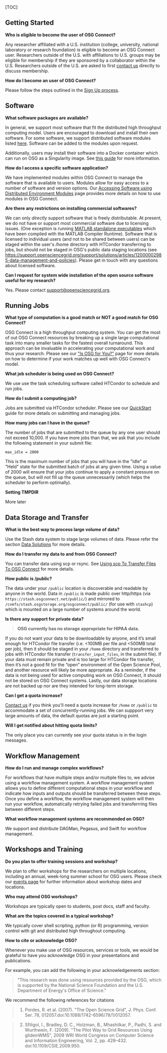 [title]: - "Frequently Asked Questions"
[TOC]

## Getting Started
   
**Who is eligible to become the user of OSG Connect?**

Any researcher affiliated with a U.S. institution (college, university, national laboratory or research foundation) is eligible to become an OSG Connect user. Researchers outside of the U.S. with affiliations to U.S. groups may be eligible for membership if they are sponsored by a collaborator within the U.S. Researchers outside of the U.S. are asked to first
[contact us](mailto:support@opensciencegrid.org) directly to discuss membership.

**How do I become an user of OSG Connect?**

Please follow the steps outlined in the [Sign Up process](http://osgconnect.net/signup). 

## Software
   
**What software packages are available?**

In general, we support most software that fit the distributed high throughput computing model. Users are encouraged to download and install their own software. For some software, we support distributed software modules listed [here](https://support.opensciencegrid.org/support/solutions/articles/12000048518). Software can be added to the modules upon request. 
 
Additionally, users may install their software into a Docker container which can run on OSG as a Singularity image.  See [this guide](https://support.opensciencegrid.org/support/solutions/articles/12000024676-docker-and-singularity-containers) for more information. 

**How do I access a specific software application?**

We have implemented modules within OSG Connect to manage the software that is available to users. Modules allow for easy access to a number of software and version options. Our [Accessing Software using Distributed Environment Modules](https://support.opensciencegrid.org/support/solutions/articles/12000048518) page provides more details on how to use modules in OSG Connect.
 
**Are there any restrictions on installing commercial softwares?**

We can only *directly* support software that is freely distributable. At present, we do not have or support most commercial software due to licensing issues. (One exception is running [MATLAB standalone executables](https://support.opensciencegrid.org/support/solutions/articles/5000660751-basics-of-compiled-matlab-applications-hello-world-example) which have been compiled with the MATLAB Compiler Runtime).  Software that is licensed to individual users (and not to be shared between users) can be staged within the user's /home directory with HTCondor transferring to jobs, but should not be staged in OSG's public data staging locations (see https://support.opensciencegrid.org/support/solutions/articles/12000002985-data-management-and-policies). Please get in touch with any questions about licensed software.

 
**Can I request for system wide installation of the open source software useful for my research?**

Yes. Please contact <support@opensciencegrid.org>.  
   
## Running Jobs
   
**What type of computation is a good match or NOT a good match for OSG Connect?**

OSG Connect is a high throughput computing system. You can get the most of out OSG Connect resources by breaking up a 
single large computational task into many smaller tasks for the fastest overall turnaround. This approach can be 
invaluable in accelerating your computational work and thus your research. Please see our ["Is OSG for You?"](https://support.opensciencegrid.org/support/solutions/articles/5000632058) page for more details on how to determine if your work matches up well with OSG Connect's model.

**What job scheduler is being used on OSG Connect?**

We use use the task scheduling software called HTCondor to schedule and run jobs.
 
**How do I submit a computing job?**

Jobs are submitted via HTCondor scheduler. Please see our [QuickStart](http://support.opensciencegrid.org/support/solutions/articles/5000633410) guide for more details on submitting and managing jobs.

**How many jobs can I have in the queue?**

The number of jobs that are submitted to the queue by any one user should not exceed 10,000. If you have more jobs than that, we ask that you include the following statement in your submit file: 

`max_idle = 2000`  

This is the maximum number of jobs that you will have in the "Idle" or "Held" state for the submitted batch of jobs at any given time.  Using a value of 2000 will ensure that your jobs continue to apply a constant pressure on the queue, but will not fill up the queue unnecessarily (which helps the scheduler to perform optimally).  

**Setting TMPDIR**

More later

## Data Storage and Transfer
   
**What is the best way to process large volume of data?**

Use the Stash data system to stage large volumes of data. Please refer the section [Data Solutions](http://support.opensciencegrid.org/support/solutions/folders/5000262152) for more details. 
 
**How do I transfer my data to and from OSG Connect?**

You can transfer data using scp or rsync. See [Using scp To Transfer Files To OSG Connect](https://support.opensciencegrid.org/support/solutions/articles/5000634376) for more details.

**How public is /public?**

The data under your `/public` location is discoverable and readable by anyone in the world. Data in `/public` is made public over http/https (via `https://stash.osgconnect.net/public/`) and mirrored to `/cvmfs/stash.osgstorage.org/osgconnect/public/` (for use with `stashcp`) which is mounted on a large number of systems around the world.

**Is there any support for private data?**

>**OSG currently has no storage appropriate for HIPAA data.**

If you do not want your data to be downloadable by anyone, and it’s small enough for HTCondor file transfer (i.e. <100MB per file and <500MB total per job), then it should be staged in your `/home` directory and transferred to jobs with HTCondor file transfer (`transfer_input_files`, in the submit file). If your data must remain private and is too large for HTCondor file transfer, then it’s not a good fit for the “open” environment of the Open Science Pool, and another resource will likely be more appropriate. As a reminder, if the data is not being used for active computing work on OSG Connect, it should not be stored on OSG Connect systems. Lastly, our data storage locations are not backed up nor are they intended for long-term storage.

**Can I get a quota increase?**

[Contact us](mailto:support@opensciencegrid.org) if you think you'll need a quota increase for `/home` or `/public` to accommodate a set of concurrently-running jobs. We can suppport very large amounts of data, the default quotas are just a starting point.

**Will I get notified about hitting quota limits?**

The only place you can currently see your quota status is in the login messages.
    
## Workflow Management

**How do I run and manage complex workflows?**

For workflows that have multiple steps and/or multiple files to, we advise using a workflow management system. A workflow management system allows you to define different computational steps in your workflow and indicate how inputs and outputs should be transferred between these steps. Once you define a workflow, the workflow management system will then run your workflow, automatically retrying failed jobs and transferrring files between different steps.

**What workflow management systems are recommended on OSG?**

We support and distribute DAGMan, Pegasus, and Swift for workflow management.

## Workshops and Training
   
**Do you plan to offer training sessions and workshop?**

We plan to offer workshops for the researchers on multiple locations, including an annual, week-long summer school for OSG users. Please check our [events page](https://support.opensciencegrid.org/support/solutions/5000161177) for further information about workshop dates and locations. 
 
**Who may attend OSG workshops?**

Workshops are typically open to students, post docs, staff and faculty.
 
**What are the topics covered in a typical workshop?**

We typically cover shell scripting, python (or R) programming, version control with git and distributed high throughout computing.  

**How to cite or acknowledge OSG?**

Whenever you make use of OSG resources, services or tools, we would be grateful to have you acknowledge OSG in your presentations and publications. 

For example, you can add the following in your acknowledgements section:
 
> "This research was done using resources provided by the OSG, which is supported by the National Science Foundation and the U.S. Department of Energy's Office of Science." 

We recommend the following references for citations

> 1) Pordes, R. et al. (2007). "The Open Science Grid", J. Phys. Conf. Ser. 78, 012057.doi:10.1088/1742-6596/78/1/012057.

> 2) Sfiligoi, I., Bradley, D. C., Holzman, B., Mhashilkar, P., Padhi, S. and Wurthwein, F. (2009). "The Pilot Way to Grid Resources Using glideinWMS", 2009 WRI World Congress on Computer Science and Information Engineering, Vol. 2, pp. 428–432. doi:10.1109/CSIE.2009.950.
 

 
